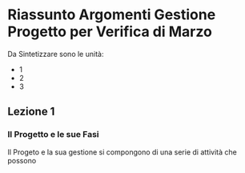# Riassunto Argomenti Gestione Progetto per Verifica di Marzo

Da Sintetizzare sono le unità:
- 1
- 2
- 3

## Lezione 1

### Il Progetto e le sue Fasi
Il Progeto e la sua gestione si compongono di una serie di attività che possono 
<!--stackedit_data:
eyJoaXN0b3J5IjpbMTA1MzA0OTAwMywtNTQ4MjUzOTA0LDczMD
k5ODExNl19
-->
